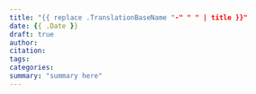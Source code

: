 ```yaml
---
title: "{{ replace .TranslationBaseName "-" " " | title }}"
date: {{ .Date }}
draft: true
author: 
citation:
tags:
categories:
summary: "summary here"
---
```

